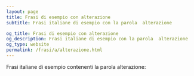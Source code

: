 ```yaml
---
layout: page
title: Frasi di esempio con alterazione 
subtitle: Frasi italiane di esempio con la parola  alterazione

og_title: Frasi di esempio con alterazione 
og_description: Frasi italiane di esempio con la parola  alterazione
og_type: website
permalink: /frasi/a/alterazione.html
---
```


Frasi italiane di esempio contenenti la parola alterazione:


